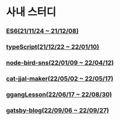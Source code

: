 # 사내 스터디
### [ES6(21/11/24 ~ 21/12/08)](https://github.com/ppotatoG/study/tree/master/ES6)

### [typeScript(21/12/22 ~ 22/01/10)](https://github.com/ppotatoG/study/tree/master/typescript)

### [node-bird-sns(22/01/09 ~ 22/04/12)](https://github.com/ppotatoG/study/tree/master/node-bird-sns)

### [cat-jjal-maker(22/05/02 ~ 22/05/17)](https://github.com/ppotatoG/study/tree/master/cat-jjal-maker)

### [ggangLesson(22/06/17 ~ 22/08/30)](https://github.com/ppotatoG/ggangLesson)

### [gatsby-blog(22/09/06 ~ 22/09/27)](https://github.com/ppotatoG/study/tree/master/gatsby-blog)